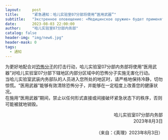 ```yaml
---
layout:     post
title:      "紧急通知：哈儿实验室07分部将使用“医用武器”"
subtitle:   "Экстренное оповещение: «Медицинское оружие» будет применяться в Подразделении 07 Лаборатории Хаера"
date:       2023-08-03 22:00:00
author:     "哈儿实验室07分部内务部"
catalog: false
header-img: "img/new6.jpg"
header-mask: 0
tags:
  - 通知
---
```


为更好地配合对[恐怖分子](https://khayer.cn/2023/07/30/%E7%B4%A7%E6%80%A5%E9%80%9A%E7%9F%A5-%E5%93%88%E5%84%BF%E5%AE%9E%E9%AA%8C%E5%AE%A407%E5%88%86%E9%83%A8%E9%81%AD%E9%81%87%E5%85%A5%E4%BE%B5/)的打击行动，哈儿实验室07分部内务部将使用“医用武器”对哈儿实验室07分部下辖地区内部分区域中的恐怖分子实施无害化行动。  
当哈儿实验室武装内务部队的人员进入您所处的地区时，请严格地保持冷静，切勿惊慌。“医用武器”能够有效清除恐怖分子，并能够在一定程度上改善您的健康状况。  
在施用“医用武器”期间，禁止以任何形式直接或间接破坏紧急状态下的秩序，否则可能被就地销毁。
<div style="text-align: right">哈儿实验室07分部内务部</div>
<div style="text-align: right">2023年8月3日</div><br>
<div style="text-align: right">（来自：《真理》2023年8月3日）</div>